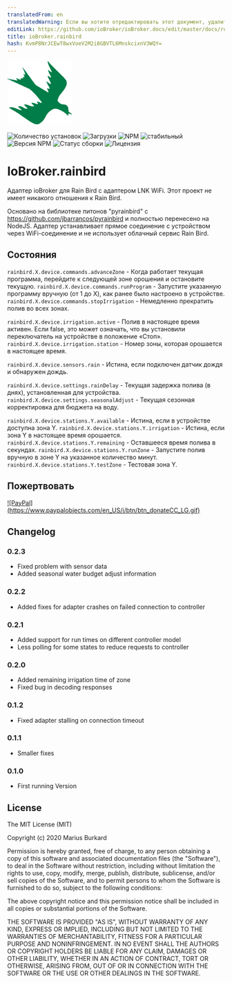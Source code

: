 ```yaml
---
translatedFrom: en
translatedWarning: Если вы хотите отредактировать этот документ, удалите поле «translationFrom», в противном случае этот документ будет снова автоматически переведен
editLink: https://github.com/ioBroker/ioBroker.docs/edit/master/docs/ru/adapterref/iobroker.rainbird/README.md
title: ioBroker.rainbird
hash: KvmP8NrJCEwT8wxVoeV2M2i8GBVTL6MnskcixnV3WQY=
---
```

![логотип](../../../en/adapterref/iobroker.rainbird/admin/rainbird.png)

![Количество установок](http://iobroker.live/badges/rainbird-installed.svg)
![Загрузки](https://img.shields.io/npm/dm/iobroker.rainbird.svg)
![NPM](https://nodei.co/npm/iobroker.rainbird.png?downloads=true)
![стабильный](http://iobroker.live/badges/rainbird-stable.svg)
![Версия NPM](https://img.shields.io/npm/v/iobroker.rainbird.svg)
![Статус сборки](https://travis-ci.org/StrathCole/ioBroker.rainbird.svg?branch=master)
![Лицензия](https://img.shields.io/badge/license-MIT-blue.svg?style=flat)

# IoBroker.rainbird
Адаптер ioBroker для Rain Bird с адаптером LNK WiFi. Этот проект не имеет никакого отношения к Rain Bird.

Основано на библиотеке питонов "pyrainbird" с https://github.com/jbarrancos/pyrainbird и полностью перенесено на NodeJS. Адаптер устанавливает прямое соединение с устройством через WiFi-соединение и не использует облачный сервис Rain Bird.

## Состояния
`rainbird.X.device.commands.advanceZone` - Когда работает текущая программа, перейдите к следующей зоне орошения и остановите текущую.
`rainbird.X.device.commands.runProgram` - Запустите указанную программу вручную (от 1 до X), как ранее было настроено в устройстве.
`rainbird.X.device.commands.stopIrrigation` - Немедленно прекратить полив во всех зонах.

`rainbird.X.device.irrigation.active` - Полив в настоящее время активен. Если false, это может означать, что вы установили переключатель на устройстве в положение «Стоп».
`rainbird.X.device.irrigation.station` - Номер зоны, которая орошается в настоящее время.

`rainbird.X.device.sensors.rain` - Истина, если подключен датчик дождя и обнаружен дождь.

`rainbird.X.device.settings.rainDelay` - Текущая задержка полива (в днях), установленная для устройства.
`rainbird.X.device.settings.seasonalAdjust` - Текущая сезонная корректировка для бюджета на воду.

`rainbird.X.device.stations.Y.available` - Истина, если в устройстве доступна зона Y.
`rainbird.X.device.stations.Y.irrigation` - Истина, если зона Y в настоящее время орошается.
`rainbird.X.device.stations.Y.remaining` - Оставшееся время полива в секундах. `rainbird.X.device.stations.Y.runZone` - Запустите полив вручную в зоне Y на указанное количество минут.
`rainbird.X.device.stations.Y.testZone` - Тестовая зона Y.

## Пожертвовать
[![PayPal] (https://www.paypalobjects.com/en_US/i/btn/btn_donateCC_LG.gif)](https://www.paypal.com/cgi-bin/webscr?cmd=_s-xclick&hosted_button_id=SFLJ8HCW9T698&source=url)

## Changelog

### 0.2.3

-   Fixed problem with sensor data
-   Added seasonal water budget adjust information

### 0.2.2

-   Added fixes for adapter crashes on failed connection to controller

### 0.2.1

-   Added support for run times on different controller model
-   Less polling for some states to reduce requests to controller

### 0.2.0

-   Added remaining irrigation time of zone
-   Fixed bug in decoding responses

### 0.1.2

-   Fixed adapter stalling on connection timeout

### 0.1.1

-   Smaller fixes

### 0.1.0

-   First running Version

## License

The MIT License (MIT)

Copyright (c) 2020 Marius Burkard

Permission is hereby granted, free of charge, to any person obtaining a copy
of this software and associated documentation files (the "Software"), to deal
in the Software without restriction, including without limitation the rights
to use, copy, modify, merge, publish, distribute, sublicense, and/or sell
copies of the Software, and to permit persons to whom the Software is
furnished to do so, subject to the following conditions:

The above copyright notice and this permission notice shall be included in
all copies or substantial portions of the Software.

THE SOFTWARE IS PROVIDED "AS IS", WITHOUT WARRANTY OF ANY KIND, EXPRESS OR
IMPLIED, INCLUDING BUT NOT LIMITED TO THE WARRANTIES OF MERCHANTABILITY,
FITNESS FOR A PARTICULAR PURPOSE AND NONINFRINGEMENT. IN NO EVENT SHALL THE
AUTHORS OR COPYRIGHT HOLDERS BE LIABLE FOR ANY CLAIM, DAMAGES OR OTHER
LIABILITY, WHETHER IN AN ACTION OF CONTRACT, TORT OR OTHERWISE, ARISING FROM,
OUT OF OR IN CONNECTION WITH THE SOFTWARE OR THE USE OR OTHER DEALINGS IN
THE SOFTWARE.